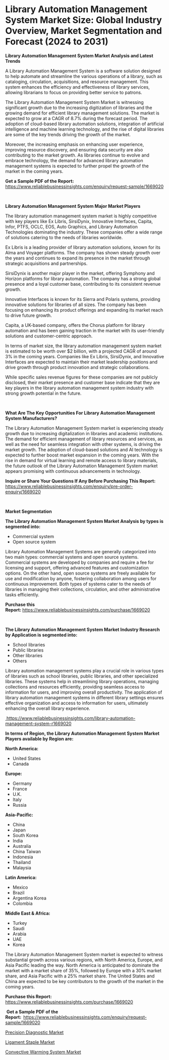 <p><h1>Library Automation Management System Market Size: Global Industry Overview, Market Segmentation and Forecast (2024 to 2031)</h1></p><p><strong>Library Automation Management System Market Analysis and Latest Trends</strong></p>
<p><p>A Library Automation Management System is a software solution designed to help automate and streamline the various operations of a library, such as cataloging, circulation, acquisitions, and resource management. This system enhances the efficiency and effectiveness of library services, allowing librarians to focus on providing better service to patrons.</p><p>The Library Automation Management System Market is witnessing significant growth due to the increasing digitization of libraries and the growing demand for efficient library management solutions. The market is expected to grow at a CAGR of 8.7% during the forecast period. The adoption of cloud-based library automation solutions, integration of artificial intelligence and machine learning technology, and the rise of digital libraries are some of the key trends driving the growth of the market.</p><p>Moreover, the increasing emphasis on enhancing user experience, improving resource discovery, and ensuring data security are also contributing to the market growth. As libraries continue to evolve and embrace technology, the demand for advanced library automation management systems is expected to further propel the growth of the market in the coming years.</p></p>
<p><strong>Get a Sample PDF of the Report:&nbsp;</strong> <a href="https://www.reliablebusinessinsights.com/enquiry/request-sample/1669020">https://www.reliablebusinessinsights.com/enquiry/request-sample/1669020</a></p>
<p>&nbsp;</p>
<p><strong>Library Automation Management System Major Market Players</strong></p>
<p><p>The library automation management system market is highly competitive with key players like Ex Libris, SirsiDynix, Innovative Interfaces, Capita, Infor, PTFS, OCLC, EOS, Auto Graphics, and Library Automation Technologies dominating the industry. These companies offer a wide range of solutions catering to the needs of libraries worldwide.</p><p>Ex Libris is a leading provider of library automation solutions, known for its Alma and Voyager platforms. The company has shown steady growth over the years and continues to expand its presence in the market through strategic acquisitions and partnerships.</p><p>SirsiDynix is another major player in the market, offering Symphony and Horizon platforms for library automation. The company has a strong global presence and a loyal customer base, contributing to its consistent revenue growth.</p><p>Innovative Interfaces is known for its Sierra and Polaris systems, providing innovative solutions for libraries of all sizes. The company has been focusing on enhancing its product offerings and expanding its market reach to drive future growth.</p><p>Capita, a UK-based company, offers the Chorus platform for library automation and has been gaining traction in the market with its user-friendly solutions and customer-centric approach.</p><p>In terms of market size, the library automation management system market is estimated to be worth over $2 billion, with a projected CAGR of around 3% in the coming years. Companies like Ex Libris, SirsiDynix, and Innovative Interfaces are expected to maintain their market leadership positions and drive growth through product innovation and strategic collaborations.</p><p>While specific sales revenue figures for these companies are not publicly disclosed, their market presence and customer base indicate that they are key players in the library automation management system industry with strong growth potential in the future.</p></p>
<p>&nbsp;</p>
<p><strong>What Are The Key Opportunities For Library Automation Management System Manufacturers?</strong></p>
<p><p>The Library Automation Management System market is experiencing steady growth due to increasing digitalization in libraries and academic institutions. The demand for efficient management of library resources and services, as well as the need for seamless integration with other systems, is driving the market growth. The adoption of cloud-based solutions and AI technology is expected to further boost market expansion in the coming years. With the rise in demand for virtual learning and remote access to library materials, the future outlook of the Library Automation Management System market appears promising with continuous advancements in technology.</p></p>
<p><strong>Inquire or Share Your Questions If Any Before Purchasing This Report:</strong> <a href="https://www.reliablebusinessinsights.com/enquiry/pre-order-enquiry/1669020">https://www.reliablebusinessinsights.com/enquiry/pre-order-enquiry/1669020</a></p>
<p>&nbsp;</p>
<p><strong>Market Segmentation</strong></p>
<p><strong>The Library Automation Management System Market Analysis by types is segmented into:</strong></p>
<p><ul><li>Commercial system</li><li>Open source system</li></ul></p>
<p><p>Library Automation Management Systems are generally categorized into two main types: commercial systems and open source systems. Commercial systems are developed by companies and require a fee for licensing and support, offering advanced features and customization options. On the other hand, open source systems are freely available for use and modification by anyone, fostering collaboration among users for continuous improvement. Both types of systems cater to the needs of libraries in managing their collections, circulation, and other administrative tasks efficiently.</p></p>
<p><strong>Purchase this Report:&nbsp;</strong><a href="https://www.reliablebusinessinsights.com/purchase/1669020">https://www.reliablebusinessinsights.com/purchase/1669020</a></p>
<p>&nbsp;</p>
<p><strong>The Library Automation Management System Market Industry Research by Application is segmented into:</strong></p>
<p><ul><li>School libraries</li><li>Public libraries</li><li>Other libraries</li><li>Others</li></ul></p>
<p><p>Library automation management systems play a crucial role in various types of libraries such as school libraries, public libraries, and other specialized libraries. These systems help in streamlining library operations, managing collections and resources efficiently, providing seamless access to information for users, and improving overall productivity. The application of library automation management systems in different library settings ensures effective organization and access to information for users, ultimately enhancing the overall library experience.</p></p>
<p><a href="https://www.reliablebusinessinsights.com/library-automation-management-system-r1669020">&nbsp;https://www.reliablebusinessinsights.com/library-automation-management-system-r1669020</a></p>
<p><strong>In terms of Region, the Library Automation Management System Market Players available by Region are:</strong></p>
<p>
    <p> <strong> North America: </strong>
        <ul>
            <li>United States</li>
            <li>Canada</li>
        </ul>
        </p> 
    <p> <strong> Europe: </strong>
        <ul>
            <li>Germany</li>
            <li>France</li>
            <li>U.K.</li>
            <li>Italy</li>
            <li>Russia</li>
        </ul>
        </p> 
    <p> <strong> Asia-Pacific: </strong>
        <ul>
            <li>China</li>
            <li>Japan</li>
            <li>South Korea</li>
            <li>India</li>
            <li>Australia</li>
            <li>China Taiwan</li>
            <li>Indonesia</li>
            <li>Thailand</li>
            <li>Malaysia</li>
        </ul>
        </p> 
    <p> <strong> Latin America: </strong>
        <ul>
            <li>Mexico</li>
            <li>Brazil</li>
            <li>Argentina Korea</li>
            <li>Colombia</li>
        </ul>
        </p> 
    <p> <strong> Middle East & Africa: </strong>
        <ul>
            <li>Turkey</li>
            <li>Saudi</li>
            <li>Arabia</li>
            <li>UAE</li>
            <li>Korea</li>
        </ul>
    </p>
    </p>
<p><p>The Library Automation Management System market is expected to witness substantial growth across various regions, with North America, Europe, and Asia Pacific leading the way. North America is anticipated to dominate the market with a market share of 35%, followed by Europe with a 30% market share, and Asia Pacific with a 25% market share. The United States and China are expected to be key contributors to the growth of the market in the coming years.</p></p>
<p><strong>Purchase this Report: </strong><a href="https://www.reliablebusinessinsights.com/purchase/1669020">https://www.reliablebusinessinsights.com/purchase/1669020</a></p>
<p>&nbsp;<strong>Get a Sample PDF of the Report:&nbsp;&nbsp;</strong><a href="https://www.reliablebusinessinsights.com/enquiry/request-sample/1669020">https://www.reliablebusinessinsights.com/enquiry/request-sample/1669020</a></p>
<p><strong></strong></p>
<p><p><a href="https://view.publitas.com/reportprime-1/global-precision-diagnostic-industry-research-report-competitive-landscape-market-size-regional-status-and-prospect-forecast-2024-2031/">Precision Diagnostic Market</a></p><p><a href="https://view.publitas.com/reportprime-1/ligament-staple-market-share-and-new-trends-analysis-by-its-type-application-end-use-and-forecast-for-period-from-2024-to-2031/">Ligament Staple Market</a></p><p><a href="https://view.publitas.com/reportprime-1/convective-warming-system-market-trends-focusing-on-convective-warming-system-market-insight-and-forecast-analysis-2024-2031/">Convective Warming System Market</a></p></p>